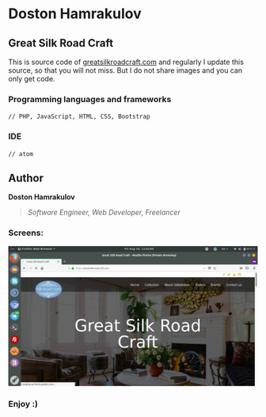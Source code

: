 # Doston Hamrakulov

## Great Silk Road Craft 

This is source code of <a href="https://greatsilkroadcraft.com/index.html" target="_blank">greatsilkroadcraft.com</a> and regularly I update this source, so that you will not miss. But I do not share images and you can only get code.

### Programming languages and frameworks
```[PHP, JavaScript, HTML, CSS, Bootstrap]
// PHP, JavaScript, HTML, CSS, Bootstrap 
```

### IDE
```[atom]
// atom
```

## Author
**Doston Hamrakulov**
>*Software Engineer, Web Developer, Freelancer*


### Screens:


<p align="center">
	<img src="https://github.com/dostonhamrakulov/Great-Silk-Road-Craft---Website-Scource/blob/master/assets/home.png" />
</p>

### Enjoy :)
